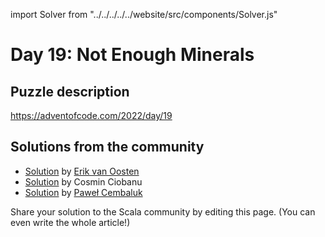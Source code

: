 import Solver from "../../../../../website/src/components/Solver.js"

# Day 19: Not Enough Minerals

## Puzzle description

https://adventofcode.com/2022/day/19

## Solutions from the community

- [Solution](https://github.com/erikvanoosten/advent-of-code/blob/main/src/main/scala/nl/grons/advent/y2022/Day19.scala) by [Erik van Oosten](https://github.com/erikvanoosten)
- [Solution](https://github.com/cosminci/advent-of-code/blob/master/src/main/scala/com/github/cosminci/aoc/_2022/Day19.scala) by Cosmin Ciobanu
- [Solution](https://github.com/AvaPL/Advent-of-Code-2022/tree/main/src/main/scala/day19) by [Paweł Cembaluk](https://github.com/AvaPL)

Share your solution to the Scala community by editing this page. (You can even write the whole article!)
